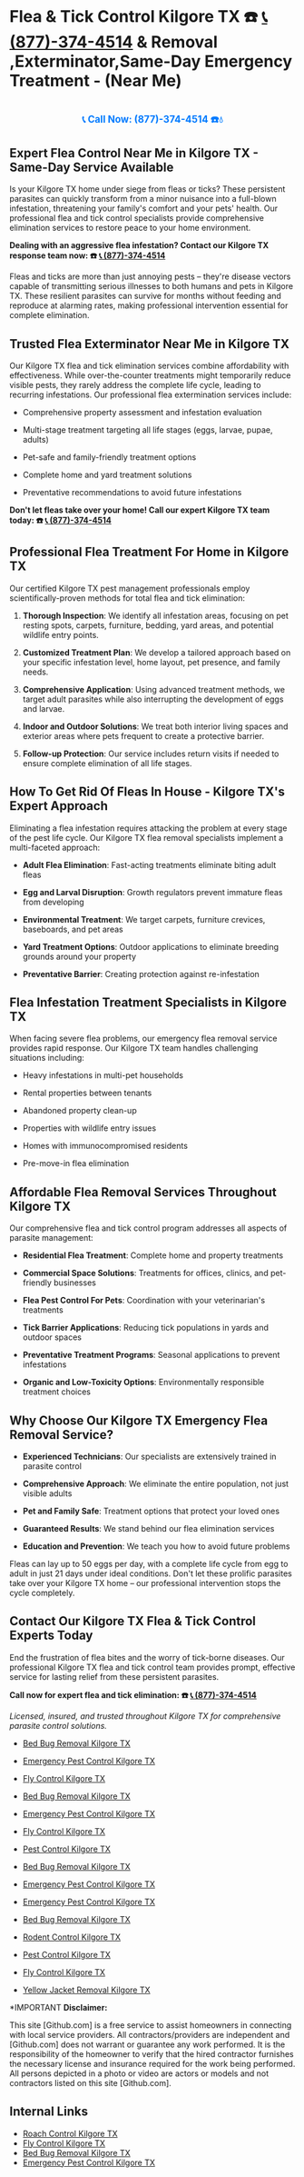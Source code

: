 # Flea & Tick Control Kilgore TX ☎️ [📞 (877)-374-4514](https://pest-control-4514.netlify.app) & Removal ,Exterminator,Same-Day Emergency Treatment - (Near Me) 
# 

<p align="center" style="font-size: 1.2em; font-weight: bold; margin: 20px 0;">
  <a href="https://pest-control-4514.netlify.app" target="_blank" style="color: #007BFF; text-decoration: none;">📞 Call Now: (877)-374-4514 ☎️💧</a>
</p>

## Expert Flea Control Near Me in Kilgore TX - Same-Day Service Available

Is your Kilgore TX home under siege from fleas or ticks? These persistent parasites can quickly transform from a minor nuisance into a full-blown infestation, threatening your family's comfort and your pets' health. Our professional flea and tick control specialists provide comprehensive elimination services to restore peace to your home environment.

**Dealing with an aggressive flea infestation? Contact our Kilgore TX response team now: ☎️ [📞 (877)-374-4514](https://pest-control-4514.netlify.app)**

Fleas and ticks are more than just annoying pests – they're disease vectors capable of transmitting serious illnesses to both humans and pets in Kilgore TX. These resilient parasites can survive for months without feeding and reproduce at alarming rates, making professional intervention essential for complete elimination.

## Trusted Flea Exterminator Near Me in Kilgore TX

Our Kilgore TX flea and tick elimination services combine affordability with effectiveness. While over-the-counter treatments might temporarily reduce visible pests, they rarely address the complete life cycle, leading to recurring infestations. Our professional flea extermination services include:

- Comprehensive property assessment and infestation evaluation  

- Multi-stage treatment targeting all life stages (eggs, larvae, pupae, adults)  

- Pet-safe and family-friendly treatment options  

- Complete home and yard treatment solutions  

- Preventative recommendations to avoid future infestations  

**Don't let fleas take over your home! Call our expert Kilgore TX team today: ☎️ [📞 (877)-374-4514](https://pest-control-4514.netlify.app)**

## Professional Flea Treatment For Home in Kilgore TX

Our certified Kilgore TX pest management professionals employ scientifically-proven methods for total flea and tick elimination:

1. **Thorough Inspection**: We identify all infestation areas, focusing on pet resting spots, carpets, furniture, bedding, yard areas, and potential wildlife entry points.  

2. **Customized Treatment Plan**: We develop a tailored approach based on your specific infestation level, home layout, pet presence, and family needs.  

3. **Comprehensive Application**: Using advanced treatment methods, we target adult parasites while also interrupting the development of eggs and larvae.  

4. **Indoor and Outdoor Solutions**: We treat both interior living spaces and exterior areas where pets frequent to create a protective barrier.  

5. **Follow-up Protection**: Our service includes return visits if needed to ensure complete elimination of all life stages.  

## How To Get Rid Of Fleas In House - Kilgore TX's Expert Approach

Eliminating a flea infestation requires attacking the problem at every stage of the pest life cycle. Our Kilgore TX flea removal specialists implement a multi-faceted approach:

- **Adult Flea Elimination**: Fast-acting treatments eliminate biting adult fleas  

- **Egg and Larval Disruption**: Growth regulators prevent immature fleas from developing  

- **Environmental Treatment**: We target carpets, furniture crevices, baseboards, and pet areas  

- **Yard Treatment Options**: Outdoor applications to eliminate breeding grounds around your property  

- **Preventative Barrier**: Creating protection against re-infestation  

## Flea Infestation Treatment Specialists in Kilgore TX

When facing severe flea problems, our emergency flea removal service provides rapid response. Our Kilgore TX team handles challenging situations including:

- Heavy infestations in multi-pet households  

- Rental properties between tenants  

- Abandoned property clean-up  

- Properties with wildlife entry issues  

- Homes with immunocompromised residents  

- Pre-move-in flea elimination  

## Affordable Flea Removal Services Throughout Kilgore TX

Our comprehensive flea and tick control program addresses all aspects of parasite management:

- **Residential Flea Treatment**: Complete home and property treatments  

- **Commercial Space Solutions**: Treatments for offices, clinics, and pet-friendly businesses  

- **Flea Pest Control For Pets**: Coordination with your veterinarian's treatments  

- **Tick Barrier Applications**: Reducing tick populations in yards and outdoor spaces  

- **Preventative Treatment Programs**: Seasonal applications to prevent infestations  

- **Organic and Low-Toxicity Options**: Environmentally responsible treatment choices  

## Why Choose Our Kilgore TX Emergency Flea Removal Service?

- **Experienced Technicians**: Our specialists are extensively trained in parasite control  

- **Comprehensive Approach**: We eliminate the entire population, not just visible adults  

- **Pet and Family Safe**: Treatment options that protect your loved ones  

- **Guaranteed Results**: We stand behind our flea elimination services  

- **Education and Prevention**: We teach you how to avoid future problems  

Fleas can lay up to 50 eggs per day, with a complete life cycle from egg to adult in just 21 days under ideal conditions. Don't let these prolific parasites take over your Kilgore TX home – our professional intervention stops the cycle completely.

## Contact Our Kilgore TX Flea & Tick Control Experts Today

End the frustration of flea bites and the worry of tick-borne diseases. Our professional Kilgore TX flea and tick control team provides prompt, effective service for lasting relief from these persistent parasites.

**Call now for expert flea and tick elimination: ☎️ [📞 (877)-374-4514](https://pest-control-4514.netlify.app)**

*Licensed, insured, and trusted throughout Kilgore TX for comprehensive parasite control solutions.*


- [Bed Bug Removal Kilgore TX](https://github.com/allyoucaneatsushiin/plumbing-texas/blob/main/Bed-Bug-Removal-Kilgore-TX-877-374-4514-Exterminator-Same-Day-Emergency-Treatment-Near-Me.md)
- [Emergency Pest Control Kilgore TX](https://github.com/allyoucaneatsushiin/plumbing-texas/blob/main/Emergency-Pest-Control-Kilgore-TX-877-374-4514-24-7-Fast-Response-Near-Me.md)
- [Fly Control Kilgore TX](https://github.com/allyoucaneatsushiin/plumbing-texas/blob/main/Fly-Control-Kilgore-TX-877-374-4514-Prevention-Same-Day-Emergency-Treatment-Near-Me.md)


- [Bed Bug Removal Kilgore TX](https://github.com/allyoucaneatsushiin/plumbing-texas/blob/main/Bed-Bug-Removal-Kilgore-TX-877-374-4514-Exterminator-Same-Day-Emergency-Treatment-Near-Me.md)
- [Emergency Pest Control Kilgore TX](https://github.com/allyoucaneatsushiin/plumbing-texas/blob/main/Emergency-Pest-Control-Kilgore-TX-877-374-4514-24-7-Fast-Response-Near-Me.md)
- [Fly Control Kilgore TX](https://github.com/allyoucaneatsushiin/plumbing-texas/blob/main/Fly-Control-Kilgore-TX-877-374-4514-Prevention-Same-Day-Emergency-Treatment-Near-Me.md)


- [Pest Control Kilgore TX](https://github.com/allyoucaneatsushiin/plumbing-texas/blob/main/Pest-Control-Kilgore-TX-877-374-4514-Exterminator-Same-Day-Emergency-Treatment-Near-Me.md)
- [Bed Bug Removal Kilgore TX](https://github.com/allyoucaneatsushiin/plumbing-texas/blob/main/Bed-Bug-Removal-Kilgore-TX-877-374-4514-Exterminator-Same-Day-Emergency-Treatment-Near-Me.md)
- [Emergency Pest Control Kilgore TX](https://github.com/allyoucaneatsushiin/plumbing-texas/blob/main/Emergency-Pest-Control-Kilgore-TX-877-374-4514-24-7-Fast-Response-Near-Me.md)


- [Emergency Pest Control Kilgore TX](https://github.com/allyoucaneatsushiin/plumbing-texas/blob/main/Emergency-Pest-Control-Kilgore-TX-877-374-4514-24-7-Fast-Response-Near-Me.md)
- [Bed Bug Removal Kilgore TX](https://github.com/allyoucaneatsushiin/plumbing-texas/blob/main/Bed-Bug-Removal-Kilgore-TX-877-374-4514-Exterminator-Same-Day-Emergency-Treatment-Near-Me.md)
- [Rodent Control Kilgore TX](https://github.com/allyoucaneatsushiin/plumbing-texas/blob/main/Rodent-Control-Kilgore-TX-877-374-4514-Rat-Removal-Exterminator-Same-Day-Emergency-Treatment-Near-Me.md)


- [Pest Control Kilgore TX](https://github.com/allyoucaneatsushiin/plumbing-texas/blob/main/Pest-Control-Kilgore-TX-877-374-4514-Exterminator-Same-Day-Emergency-Treatment-Near-Me.md)
- [Fly Control Kilgore TX](https://github.com/allyoucaneatsushiin/plumbing-texas/blob/main/Fly-Control-Kilgore-TX-877-374-4514-Prevention-Same-Day-Emergency-Treatment-Near-Me.md)
- [Yellow Jacket Removal Kilgore TX](https://github.com/allyoucaneatsushiin/plumbing-texas/blob/main/Yellow-Jacket-Removal-Kilgore-TX-877-374-4514-Exterminator-Same-Day-Emergency-Treatment-Near-Me.md)


*IMPORTANT **Disclaimer:**  

This site [Github.com] is a free service to assist homeowners in connecting with local service providers. All contractors/providers are independent and [Github.com] does not warrant or guarantee any work performed. It is the responsibility of the homeowner to verify that the hired contractor furnishes the necessary license and insurance required for the work being performed. All persons depicted in a photo or video are actors or models and not contractors listed on this site [Github.com].


## Internal Links
- [Roach Control Kilgore TX](https://github.com/allyoucaneatsushiin/plumbing-texas/blob/main/Roach-Control-Kilgore-TX-877-374-4514-Removal-Exterminator-Same-Day-Emergency-Treatment-Near-Me.md)
- [Fly Control Kilgore TX](https://github.com/allyoucaneatsushiin/plumbing-texas/blob/main/Fly-Control-Kilgore-TX-877-374-4514-Prevention-Same-Day-Emergency-Treatment-Near-Me.md)
- [Bed Bug Removal Kilgore TX](https://github.com/allyoucaneatsushiin/plumbing-texas/blob/main/Bed-Bug-Removal-Kilgore-TX-877-374-4514-Exterminator-Same-Day-Emergency-Treatment-Near-Me.md)
- [Emergency Pest Control Kilgore TX](https://github.com/allyoucaneatsushiin/plumbing-texas/blob/main/Emergency-Pest-Control-Kilgore-TX-877-374-4514-24-7-Fast-Response-Near-Me.md)
